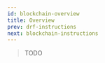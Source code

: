 ```yaml
---
id: blockchain-overview
title: Overview
prev: drf-instructions
next: blockchain-instructions
---
```


> TODO
